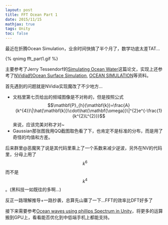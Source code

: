 ```yaml
---
layout: post
title: FFT Ocean Part 1
date: 2015/11/15
mathjax: true
tags: Unity
toc: false
---
```


最近在折腾Ocean Simulation，业余时间快搞了半个月了，数学功底太差TAT...

<!--more-->

{% qnimg fft_part1.gif %}

主要参考了Jerry Tessendorf的[Simulating Ocean Water](http://graphics.ucsd.edu/courses/rendering/2005/jdewall/tessendorf.pdf)这篇论文，实现上还参考了[NVidia的Ocean Surface Simulation](https://developer.nvidia.com/sites/default/files/akamai/gamedev/files/sdk/11/OceanCS_Slides.pdf), [OCEAN SIMULATION](http://www.keithlantz.net/2011/10/ocean-simulation-part-one-using-the-discrete-fourier-transform/)等资料。

首先遇到的问题就是NVidia实现魔改了不少地方...

- 文档里第七页给出的频域图像是不对称的，但是按照公式$$\mathbf{P}_{h}(\mathbf{k})=\frac{A}{k^{4}}\|\hat{\mathbf{k}}\cdot\hat{\mathbf{\omega}}\|^{2}e^{-\frac{1}{k^{2}L^{2}}}$$来说，应该完美对称才对~
- Gaussian那张图我用QQ截图取色看了下，也肯定不是标准的分布，而是用了奇怪的均值和方差。

后来群里@恶魔笑了说是其代码里乘上了一个系数来减少逆波，另外在NV的代码里，分母上用了$$k^6$$而不是$$k^4$$。(黑科技一如既往的多啊...)

反正一路理解推导+一路抄袭，总算先山寨了一下...FFT的效率比DFT好多了

接下来需要参考[Ocean waves using phillips Spectrum in Unity](http://scrawkblog.com/2013/08/04/ocean-waves-using-phillips-spectrum-in-unity/)，将更多的运算搬到GPU上，看看能否优化到中低端手机上都能支持。